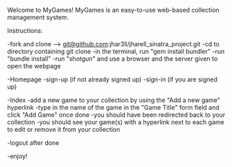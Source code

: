 Welcome to MyGames!
MyGames is an easy-to-use web-based collection management system.

Instructions:

-fork and clone --> git@github.com:jhar3ll/jharell_sinatra_project.git
-cd to directory containing git clone 
-in the terminal, run "gem install bundler"
-run "bundle install"
-run "shotgun" and use a browser and the server given to open the webpage

-Homepage 
-sign-up (if not already signed up)
-sign-in (if you are signed up)

-Index
-add a new game to your collection by using the "Add a new game" hyperlink
-type in the name of the game in the "Game Title" form field and click "Add Game" once done
-you should have been redirected back to your collection
-you should see your game(s) with a hyperlink next to each game to edit or remove it from your collection

-logout after done

-enjoy!
